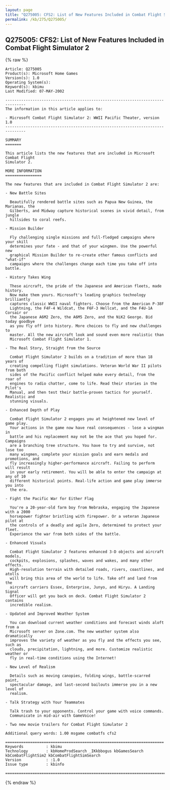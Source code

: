 ```yaml
---
layout: page
title: "Q275005: CFS2: List of New Features Included in Combat Flight Simulator 2"
permalink: /kb/275/Q275005/
---
```


## Q275005: CFS2: List of New Features Included in Combat Flight Simulator 2

{% raw %}

	Article: Q275005
	Product(s): Microsoft Home Games
	Version(s): 1.0
	Operating System(s): 
	Keyword(s): kbimu
	Last Modified: 07-MAY-2002
	
	-------------------------------------------------------------------------------
	The information in this article applies to:
	
	- Microsoft Combat Flight Simulator 2: WWII Pacific Theater, version 1.0 
	-------------------------------------------------------------------------------
	
	SUMMARY
	=======
	
	This article lists the new features that are included in Microsoft Combat Flight
	Simulator 2.
	
	MORE INFORMATION
	================
	
	The new features that are included in Combat Flight Simulator 2 are:
	
	- New Battle Sites
	
	  Beautifully rendered battle sites such as Papua New Guinea, the Marianas, the
	  Gilberts, and Midway capture historical scenes in vivid detail, from jungle
	  hillsides to coral reefs.
	
	- Mission Builder
	
	  Fly challenging single missions and full-fledged campaigns where your skill
	  determines your fate - and that of your wingmen. Use the powerful new
	  graphical Mission Builder to re-create other famous conflicts and "what-if"
	  campaigns where the challenges change each time you take off into battle.
	
	- History Takes Wing
	
	  These aircraft, the pride of the Japanese and American fleets, made history.
	  Now make them yours. Microsoft's leading graphics technology brilliantly
	  captures classic WWII naval fighters. Choose from the American P-38F
	  Lightning, the F4F-4 Wildcat, the F6F-3 Hellcat, and the F4U-1A Corsair or
	  the Japanese A6M2 Zero, the A6M5 Zero, and the NiK2 George. Bid today goodbye
	  as you fly off into history. More choices to fly and new challenges to
	  master. All the new aircraft look and sound even more realistic than
	  Microsoft Combat Flight Simulator 1.
	
	- The Real Story, Straight from the Source
	
	  Combat Flight Simulator 2 builds on a tradition of more than 18 years of
	  creating compelling flight simulations. Veteran World War II pilots from both
	  sides of the Pacific conflict helped make every detail, from the roar of
	  engines to radio chatter, come to life. Read their stories in the Pilot's
	  Manual, and then test their battle-proven tactics for yourself. Realistic and
	  stunning visuals.
	
	- Enhanced Depth of Play
	
	  Combat Flight Simulator 2 engages you at heightened new level of game play.
	  Your actions in the game now have real consequences - lose a wingman in
	  battle and his replacement may not be the ace that you hoped for. Campaigns
	  are a branching tree structure. You have to try and survive, not lose too
	  many wingmen, complete your mission goals and earn medals and promotions, and
	  fly increasingly higher-performance aircraft. Failing to perform will result
	  in your early retirement. You will be able to enter the campaign at any of 10
	  different historical points. Real-life action and game play immerse you into
	  the era.
	
	- Fight the Pacific War for Either Flag
	
	  You're a 20-year-old farm boy from Nebraska, engaging the Japanese with a 2000
	  horsepower fighter bristling with firepower. Or a veteran Japanese pilot at
	  the controls of a deadly and agile Zero, determined to protect your fleet.
	  Experience the war from both sides of the battle.
	
	- Enhanced Visuals
	
	  Combat Flight Simulator 2 features enhanced 3-D objects and aircraft models,
	  cockpits, explosions, splashes, waves and wakes, and many other effects.
	  High-resolution terrain with detailed roads, rivers, coastlines, and atolls
	  will bring this area of the world to life. Take off and land from the
	  aircraft carriers Essex, Enterprise, Junyo, and Hiryu. A Landing Signal
	  Officer will get you back on deck. Combat Flight Simulator 2 contains
	  incredible realism.
	
	- Updated and Improved Weather System
	
	  You can download current weather conditions and forecast winds aloft from a
	  Microsoft server on Zone.com. The new weather system also dramatically
	  improves the variety of weather as you fly and the effects you see, such as
	  clouds, precipitation, lightning, and more. Customize realistic weather or
	  fly in real-time conditions using the Internet!
	
	- New Level of Realism
	
	  Details such as moving canopies, folding wings, battle-scarred paint,
	  spectacular damage, and last-second bailouts immerse you in a new level of
	  realism.
	
	- Talk Strategy with Your Teammates
	
	  Talk trash to your opponents. Control your game with voice commands.
	  Communicate in mid-air with GameVoice!
	
	- Two new movie trailers for Combat Flight Simulator 2
	
	Additional query words: 1.00 msgame combatfs cfs2
	
	======================================================================
	Keywords          : kbimu 
	Technology        : kbHomeProdSearch _IKkbbogus kbGamesSearch kbCombatFlightSim2 kbCombatFlightSimSearch
	Version           : :1.0
	Issue type        : kbinfo
	
	=============================================================================
	

{% endraw %}
